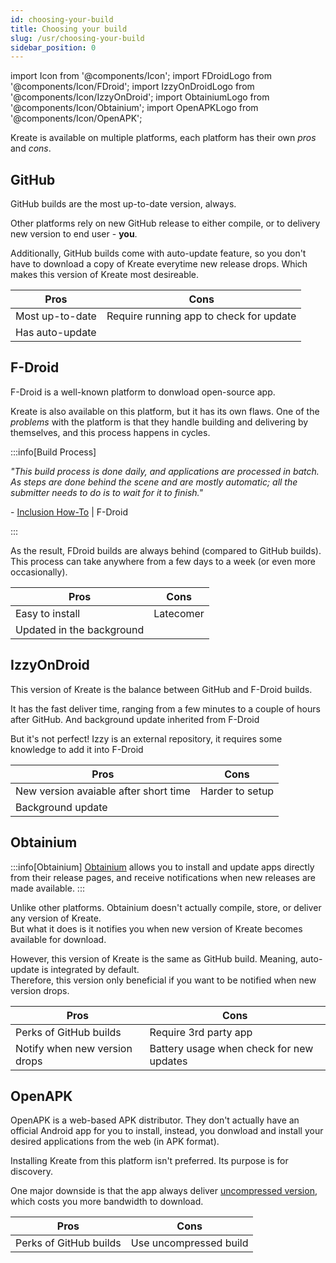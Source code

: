 ```yaml
---
id: choosing-your-build
title: Choosing your build
slug: /usr/choosing-your-build
sidebar_position: 0
---
```


import Icon from '@components/Icon';
import FDroidLogo from '@components/Icon/FDroid';
import IzzyOnDroidLogo from '@components/Icon/IzzyOnDroid';
import ObtainiumLogo from '@components/Icon/Obtainium';
import OpenAPKLogo from '@components/Icon/OpenAPK';

Kreate is available on multiple platforms,
each platform has their own *pros* and *cons*.

## <Icon icon='mdi:github' /> GitHub

GitHub builds are the most up-to-date version, always.

Other platforms rely on new GitHub release to either compile,
or to delivery new version to end user - **you**.

Additionally, GitHub builds come with auto-update feature,
so you don't have to download a copy of Kreate everytime new release drops.
Which makes this version of Kreate most desireable.

| Pros | Cons |
| ---- | ---- |
| Most up-to-date | Require running app to check for update |
| Has auto-update | |

## <FDroidLogo width='32px' /> F-Droid

F-Droid is a well-known platform to donwload open-source app.

Kreate is also available on this platform, but it has its own flaws.
One of the *problems* with the platform is that they handle building
and delivering by themselves, and this process happens in cycles.

:::info[Build Process]

*"This build process is done daily, and applications are processed in batch.
As steps are done behind the scene and are mostly automatic;
all the submitter needs to do is to wait for it to finish."*

\- [Inclusion How-To](https://f-droid.org/docs/Inclusion_How-To/) | F-Droid

:::

As the result, FDroid builds are always behind (compared to GitHub builds).
This process can take anywhere from a few days to a week (or even more occasionally).

| Pros | Cons |
| ---- | ---- |
| Easy to install | Latecomer |
| Updated in the background | |

## <IzzyOnDroidLogo width='32px' /> IzzyOnDroid

This version of Kreate is the balance between GitHub and F-Droid builds.

It has the fast deliver time,
ranging from a few minutes to a couple of hours after GitHub.
And background update inherited from F-Droid

But it's not perfect! Izzy is an external repository,
it requires some knowledge to add it into F-Droid

| Pros | Cons |
| ---- | ---- |
| New version avaiable after short time | Harder to setup |
| Background update | |

## <ObtainiumLogo width='32px' /> Obtainium

:::info[Obtainium]
[Obtainium](https://obtainium.imranr.dev/) allows you to install
and update apps directly from their release pages,
and receive notifications when new releases are made available.
:::

Unlike other platforms. Obtainium doesn't actually
compile, store, or deliver any version of Kreate.\
But what it does is it notifies you
when new version of Kreate becomes available for download.

However, this version of Kreate is the same as GitHub build.
Meaning, auto-update is integrated by default.\
Therefore, this version only beneficial
if you want to be notified when new version drops.

| Pros | Cons |
| ---- | ---- |
| Perks of GitHub builds | Require 3rd party app |
| Notify when new version drops | Battery usage when check for new updates |

## <OpenAPKLogo width="32px" /> OpenAPK

OpenAPK is a web-based APK distributor. They don't actually have an official
Android app for you to install, instead, you donwload and install your desired
applications from the web (in APK format).

Installing Kreate from this platform isn't preferred. Its purpose is for discovery.

One major downside is that the app always deliver
[uncompressed version](/usr/faq/minified_and_full),
which costs you more bandwidth to download.

| Pros | Cons |
| ---- | ---- |
| Perks of GitHub builds | Use uncompressed build |

